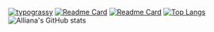[![typograssy](https://typograssy.deno.dev/api?text=Allianaab2m%20ありあな%20)](https://github.com/kawarimidoll/typograssy)
[![Readme Card](https://github-readme-stats.vercel.app/api/pin/?username=Allianaab2m&repo=dotfiles&show_owner=true)](https://github.com/Allianaab2m/dotfiles)
[![Readme Card](https://github-readme-stats.vercel.app/api/pin/?username=Allianaab2m&repo=vimskey&show_owner=true)](https://github.com/Allianaab2m/vimskey)
[![Top Langs](https://github-readme-stats.vercel.app/api/top-langs/?username=Allianaab2m)](https://github.com/Allianaab2m/Allianaab2m)
![Alliana's GitHub stats](https://github-readme-stats.vercel.app/api?username=Allianaab2m&show_icons=true)
